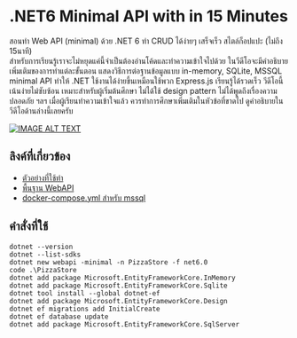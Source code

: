 # .NET6 Minimal API with in 15 Minutes

สอนทำ Web API (minimal) ด้วย .NET 6 ทำ CRUD ได้ง่ายๆ เสร็จเร็ว สไตล์ก็อปแปะ  (ไม่ถึง 15นาที)  
สำหรับการเรียนรู้เราจะไม่หยุดแค่นี้จำเป็นต้องอ่านโค้ดและทำความเข้าใจไปด้วย ในวีดีโอจะมีคำอธิบายเพิ่มเติมของการทำแต่ละขั้นตอน แสดงวิธีการต่อฐานข้อมูลแบบ in-memory, SQLite, MSSQL 
minimal API ทำให้ .NET ใช้งานได้ง่ายขึ้นเหมือนใช้พวก Express.js เรียนรู้ได้รวดเร็ว วีดีโอนี้เน้นง่ายไม่ซับซ้อน เหมาะสำหรับผู้เริ่มต้นศึกษา 
ไม่ได้ใช้ design pattern ไม่ได้พูดถึงเรื่องความปลอดภัย ฯลฯ เมื่อผู้เรียนทำความเข้าใจแล้ว ควรทำการศึกษาเพิ่มเติมในหัวข้อที่ขาดไป ดูคำอธิบายในวีดีโอด้านล่างนี้เลยครับ

[![IMAGE ALT TEXT](https://img.youtube.com/vi/2xlRaRrwutI/0.jpg)](https://www.youtube.com/watch?v=2xlRaRrwutI ".NET minimal API + Entity Framework within 15 min.")

## ลิงค์ที่เกี่ยวข้อง

- [ตัวอย่างที่ใช้ทำ](https://docs.microsoft.com/en-us/learn/modules/build-web-api-minimal-database/)
- [พื้นฐาน WebAPI](https://www.youtube.com/watch?v=c49Y5VKKW34&list=PLWMbTFbTi55ODjx2GXM_PCEh5sMgEo8nq)
- [docker-compose.yml สำหรับ mssql](https://github.com/schooltechx/youtube/blob/main/Docker%20VM%20K8s/docker-compose/mssql/docker-compose-mssql2019.yml)

## คำสั่งที่ใช้

    dotnet --version
    dotnet --list-sdks
    dotnet new webapi -minimal -n PizzaStore -f net6.0
    code .\PizzaStore
    dotnet add package Microsoft.EntityFrameworkCore.InMemory
    dotnet add package Microsoft.EntityFrameworkCore.Sqlite
    dotnet tool install --global dotnet-ef
    dotnet add package Microsoft.EntityFrameworkCore.Design
    dotnet ef migrations add InitialCreate
    dotnet ef database update
    dotnet add package Microsoft.EntityFrameworkCore.SqlServer 

